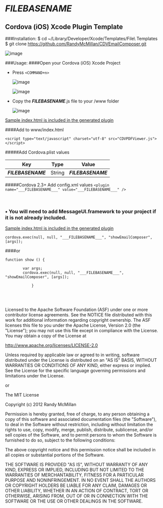 ___FILEBASENAME___ 
===

Cordova (iOS) Xcode Plugin Template
---




###Installation:
    $ cd ~/Library/Developer/Xcode/Templates/File\ Templates
    $ git clone https://github.com/RandyMcMillan/CDVEmailComposer.git

![image](https://raw.github.com/RandyMcMillan/CDVPDFViewer/master/ScreenShot.png)

###Usage:
####Open your Cordova (iOS) Xcode Project

* Press `<COMMAND+n>`    

    ![image](https://raw.github.com/RandyMcMillan/CDVPDFViewer/master/ScreenShot2.png)  


    ![image](https://raw.github.com/RandyMcMillan/CDVPDFViewer/master/ScreenShot3.png)  

* Copy the ___FILEBASENAME___.js file to your /www folder

    ![image](https://raw.github.com/RandyMcMillan/CDVPDFViewer/master/ScreenShot4.png)
    
[Sample index.html is included in the generated plugin](https://raw.github.com/RandyMcMillan/CDVPDFViewer/master/CDVPDFViewer.xctemplate/index.html)

####Add to www/index.html

`<script type="text/javascript" charset="utf-8" src="CDVPDFViewer.js"></script>`




#####Add Cordova.plist values

| Key | Type | Value |
| ------------ |---| ------------- |
| ___FILEBASENAME___ | String | ___FILEBASENAME___ |

#####Cordova 2.3+ Add config.xml values
`<plugin name="___FILEBASENAME___" value="___FILEBASENAME___" />`

<br>


### • You will need to add MessageUI.framework to your project if it is not already included.


[Sample index.html is included in the generated plugin](https://raw.github.com/RandyMcMillan/CDVPDFViewer/master/CDVPDFViewer.xctemplate/index.html)


    cordova.exec(null, null, "___FILEBASENAME___", "showEmailComposer", [args]);

####or

    function show () {
                    
            var args;
            cordova.exec(null, null, "___FILEBASENAME___", "showEmailComposer", [args]);
                    
                }




<br><br>

 Licensed to the Apache Software Foundation (ASF) under one
 or more contributor license agreements.  See the NOTICE file
 distributed with this work for additional information
 regarding copyright ownership.  The ASF licenses this file
 to you under the Apache License, Version 2.0 (the
 "License"); you may not use this file except in compliance
 with the License.  You may obtain a copy of the License at
 
 http://www.apache.org/licenses/LICENSE-2.0
 
 Unless required by applicable law or agreed to in writing,
 software distributed under the License is distributed on an
 "AS IS" BASIS, WITHOUT WARRANTIES OR CONDITIONS OF ANY
 KIND, either express or implied.  See the License for the
 specific language governing permissions and limitations
 under the License.
 
 
 or 
 
 
The MIT License

Copyright (c) 2012 Randy McMillan

Permission is hereby granted, free of charge, to any person obtaining a copy of this software and associated documentation files (the "Software"), to deal in the Software without restriction, including without limitation the rights to use, copy, modify, merge, publish, distribute, sublicense, and/or sell copies of the Software, and to permit persons to whom the Software is furnished to do so, subject to the following conditions:

The above copyright notice and this permission notice shall be included in all copies or substantial portions of the Software.

THE SOFTWARE IS PROVIDED "AS IS", WITHOUT WARRANTY OF ANY KIND, EXPRESS OR IMPLIED, INCLUDING BUT NOT LIMITED TO THE WARRANTIES OF MERCHANTABILITY, FITNESS FOR A PARTICULAR PURPOSE AND NONINFRINGEMENT. IN NO EVENT SHALL THE AUTHORS OR COPYRIGHT HOLDERS BE LIABLE FOR ANY CLAIM, DAMAGES OR OTHER LIABILITY, WHETHER IN AN ACTION OF CONTRACT, TORT OR OTHERWISE, ARISING FROM, OUT OF OR IN CONNECTION WITH THE SOFTWARE OR THE USE OR OTHER DEALINGS IN THE SOFTWARE.
